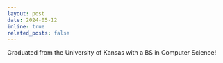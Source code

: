 ```yaml
---
layout: post
date: 2024-05-12
inline: true
related_posts: false
---
```


Graduated from the University of Kansas with a BS in Computer Science!
